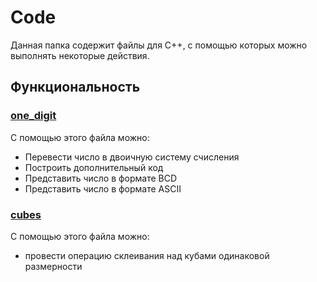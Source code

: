 # Code
Данная папка содержит файлы для C++, с помощью которых можно выполнять некоторые действия.
## Функциональность
### [one_digit](https://github.com/kihort-si/itmo/blob/main/discrete%20math/code/one_digit.cpp)
С помощью этого файла можно:
- Перевести число в двоичную систему счисления
- Построить дополнительный код
- Представить число в формате BCD
- Представить число в формате ASCII

### [cubes](https://github.com/kihort-si/itmo/blob/main/discrete%20math/code/cubes.cpp)
С помощью этого файла можно:
- провести операцию склеивания над кубами одинаковой размерности